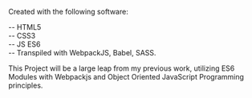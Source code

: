 Created with the following software:

-- HTML5  
-- CSS3  
-- JS ES6  
-- Transpiled with WebpackJS, Babel, SASS.  
  
This Project will be a large leap from my previous work, utilizing ES6 Modules with Webpackjs and Object Oriented JavaScript Programming principles.
